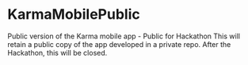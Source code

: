 KarmaMobilePublic
================

Public version of the Karma mobile app - Public for Hackathon
This will retain a public copy of the app developed in a private repo. After the Hackathon, this will be closed.
